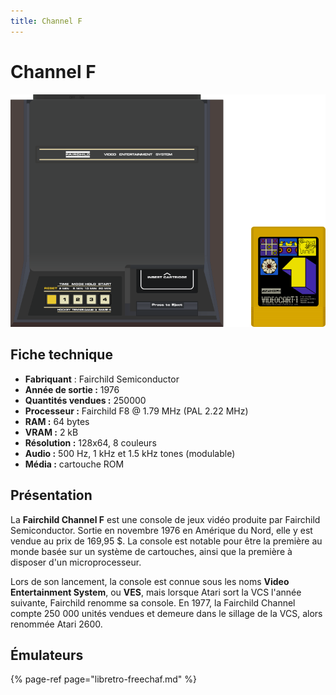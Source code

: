```yaml
---
title: Channel F
---
```


# Channel F

![](/migration-images/emulateurs/consoles-de-salon/channelf/image%20%28175%29.png)

## Fiche technique

* **Fabriquant** : Fairchild Semiconductor
* **Année de sortie :** 1976
* **Quantités vendues :** 250000
* **Processeur :** Fairchild F8 @ 1.79 MHz \(PAL 2.22 MHz\)
* **RAM :** 64 bytes
* **VRAM :** 2 kB
* **Résolution :** 128x64, 8 couleurs
* **Audio :** 500 Hz, 1 kHz et 1.5 kHz tones \(modulable\)
* **Média :** cartouche ROM

## Présentation

La **Fairchild Channel F** est une console de jeux vidéo produite par Fairchild Semiconductor. Sortie en novembre 1976 en Amérique du Nord, elle y est vendue au prix de 169,95 $. La console est notable pour être la première au monde basée sur un système de cartouches, ainsi que la première à disposer d'un microprocesseur.

Lors de son lancement, la console est connue sous les noms **Video Entertainment System**, ou **VES**, mais lorsque Atari sort la VCS l'année suivante, Fairchild renomme sa console. En 1977, la Fairchild Channel compte 250 000 unités vendues et demeure dans le sillage de la VCS, alors renommée Atari 2600.

## Émulateurs

{% page-ref page="libretro-freechaf.md" %}

